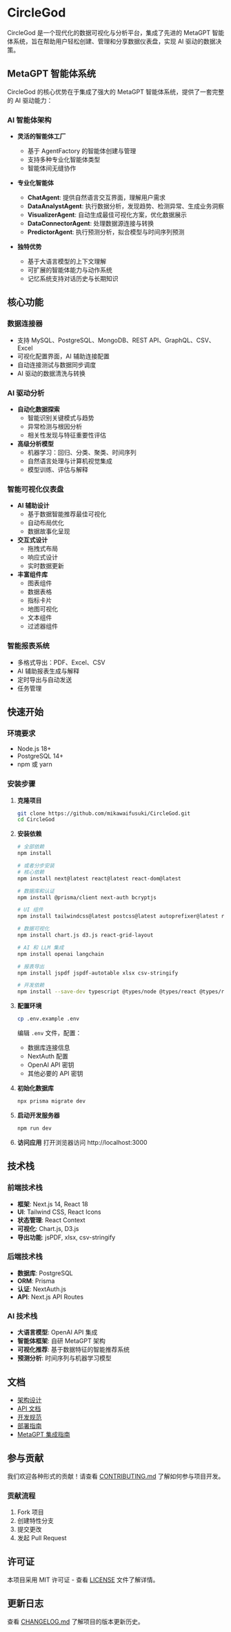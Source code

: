 # CircleGod

CircleGod 是一个现代化的数据可视化与分析平台，集成了先进的 MetaGPT 智能体系统，旨在帮助用户轻松创建、管理和分享数据仪表盘，实现 AI 驱动的数据决策。

##  MetaGPT 智能体系统

CircleGod 的核心优势在于集成了强大的 MetaGPT 智能体系统，提供了一套完整的 AI 驱动能力：

###  AI 智能体架构

- **灵活的智能体工厂**
  - 基于 AgentFactory 的智能体创建与管理
  - 支持多种专业化智能体类型
  - 智能体间无缝协作

- **专业化智能体**
  - **ChatAgent**: 提供自然语言交互界面，理解用户需求
  - **DataAnalystAgent**: 执行数据分析，发现趋势、检测异常、生成业务洞察
  - **VisualizerAgent**: 自动生成最佳可视化方案，优化数据展示
  - **DataConnectorAgent**: 处理数据源连接与转换
  - **PredictorAgent**: 执行预测分析，拟合模型与时间序列预测

- **独特优势**
  - 基于大语言模型的上下文理解
  - 可扩展的智能体能力与动作系统
  - 记忆系统支持对话历史与长期知识

##  核心功能

###  数据连接器
- 支持 MySQL、PostgreSQL、MongoDB、REST API、GraphQL、CSV、Excel
- 可视化配置界面，AI 辅助连接配置
- 自动连接测试与数据同步调度
- AI 驱动的数据清洗与转换

###  AI 驱动分析
- **自动化数据探索**
  - 智能识别关键模式与趋势
  - 异常检测与根因分析
  - 相关性发现与特征重要性评估
- **高级分析模型**
  - 机器学习：回归、分类、聚类、时间序列
  - 自然语言处理与计算机视觉集成
  - 模型训练、评估与解释

###  智能可视化仪表盘
- **AI 辅助设计**
  - 基于数据智能推荐最佳可视化
  - 自动布局优化
  - 数据故事化呈现
- **交互式设计**
  - 拖拽式布局
  - 响应式设计
  - 实时数据更新
- **丰富组件库**
  - 图表组件
  - 数据表格
  - 指标卡片
  - 地图可视化
  - 文本组件
  - 过滤器组件

###  智能报表系统
- 多格式导出：PDF、Excel、CSV
- AI 辅助报表生成与解释
- 定时导出与自动发送
- 任务管理

##  快速开始

### 环境要求
- Node.js 18+
- PostgreSQL 14+
- npm 或 yarn

### 安装步骤

1. **克隆项目**
   ```bash
   git clone https://github.com/mikawaifusuki/CircleGod.git
   cd CircleGod
   ```

2. **安装依赖**
   ```bash
   # 全部依赖
   npm install
   
   # 或者分步安装
   # 核心依赖
   npm install next@latest react@latest react-dom@latest
   
   # 数据库和认证
   npm install @prisma/client next-auth bcryptjs
   
   # UI 组件
   npm install tailwindcss@latest postcss@latest autoprefixer@latest react-icons
   
   # 数据可视化
   npm install chart.js d3.js react-grid-layout
   
   # AI 和 LLM 集成
   npm install openai langchain
   
   # 报表导出
   npm install jspdf jspdf-autotable xlsx csv-stringify
   
   # 开发依赖
   npm install --save-dev typescript @types/node @types/react @types/react-dom prisma
   ```

3. **配置环境**
   ```bash
   cp .env.example .env
   ```
   编辑 `.env` 文件，配置：
   - 数据库连接信息
   - NextAuth 配置
   - OpenAI API 密钥
   - 其他必要的 API 密钥

4. **初始化数据库**
   ```bash
   npx prisma migrate dev
   ```

5. **启动开发服务器**
   ```bash
   npm run dev
   ```

6. **访问应用**
   打开浏览器访问 http://localhost:3000

##  技术栈

### 前端技术栈
- **框架**: Next.js 14, React 18
- **UI**: Tailwind CSS, React Icons
- **状态管理**: React Context
- **可视化**: Chart.js, D3.js
- **导出功能**: jsPDF, xlsx, csv-stringify

### 后端技术栈
- **数据库**: PostgreSQL
- **ORM**: Prisma
- **认证**: NextAuth.js
- **API**: Next.js API Routes

### AI 技术栈
- **大语言模型**: OpenAI API 集成
- **智能体框架**: 自研 MetaGPT 架构
- **可视化推荐**: 基于数据特征的智能推荐系统
- **预测分析**: 时间序列与机器学习模型

##  文档

- [架构设计](./docs/architecture.md)
- [API 文档](./docs/api.md)
- [开发规范](./docs/development.md)
- [部署指南](./docs/deployment.md)
- [MetaGPT 集成指南](./docs/metagpt.md)

##  参与贡献

我们欢迎各种形式的贡献！请查看 [CONTRIBUTING.md](./CONTRIBUTING.md) 了解如何参与项目开发。

### 贡献流程
1. Fork 项目
2. 创建特性分支
3. 提交更改
4. 发起 Pull Request

##  许可证

本项目采用 MIT 许可证 - 查看 [LICENSE](./LICENSE) 文件了解详情。

##  更新日志

查看 [CHANGELOG.md](./CHANGELOG.md) 了解项目的版本更新历史。 
